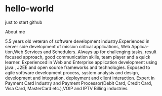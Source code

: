 # hello-world
just to start github

About me

5.5 years old veteran of software development industry.Experienced in server side development of mission critical applications, Web Applica-
tion,Web Services and Schedulers. Always up for challenging tasks, result focused approach, good communication skills, team player and a quick
learner. Experienced in Web and Enterprise application development using java , J2EE and open source frameworks and technologies. Exposed
to agile software development process, system analysis and design, development and integration, deployment and client interaction. Expert in
Payment Card Industry and Payment Processor(Debit Card, Credit Card, Visa Card, MasterCard etc.),VOIP and IPTV Billing industries
